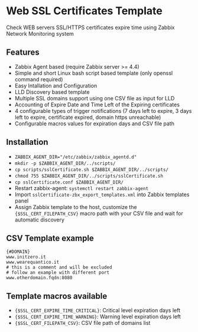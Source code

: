 # Web SSL Certificates Template
Check WEB servers SSL/HTTPS certificates expire time using Zabbix Network Monitoring system

## Features
- Zabbix Agent based (require Zabbix server >= 4.4)
- Simple and short Linux bash script based template (only openssl command required)
- Easy Intallation and Configuration
- LLD Discovery based template
- Multiple SSL domains support using one CSV file as input for LLD
- Accounting of Expire Date and Time Left of the Expiring certificates
- 4 configurable types of trigger notifications (7 days left to expire, 3 days left to expire, certificate expired, domain https unreachable)
- Configurable macros values for expiration days and CSV file path

## Installation
- `ZABBIX_AGENT_DIR="/etc/zabbix/zabbix_agentd.d"`
- `mkdir -p $ZABBIX_AGENT_DIR/../scripts/`
- `cp scripts/sslCertificate.sh $ZABBIX_AGENT_DIR/../scripts/`
- `chmod 755 $ZABBIX_AGENT_DIR/../scripts/sslCertificate.sh`
- `cp sslCertificate.conf $ZABBIX_AGENT_DIR/`
- Restart zabbix-agent: `systemctl restart zabbix-agent `
- Import `sslCertificate-zbx_export_templates.xml` into Zabbix templates panel
- Assign Zabbix template to the host, customize the `{$SSL_CERT_FILEPATH_CSV}` macro path with your CSV file and wait for automatic discovery

## CSV Template example

```/etc/zabbix/ssl-domains.csv
{#DOMAIN}
www.initzero.it
www.wearequantico.it
# this is a comment and will be excluded
# follow an example with different port
www.otherdomain.fqdn:8080
```

## Template macros available
- `{$SSL_CERT_EXPIRE_TIME_CRITICAL}`: Critical level expiration days left
- `{$SSL_CERT_EXPIRE_TIME_WARNING}`: Warning level expiration days left
- `{$SSL_CERT_FILEPATH_CSV}`: CSV file path of domains list
